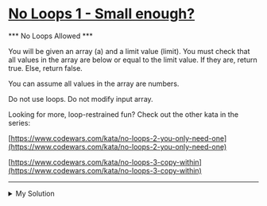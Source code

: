 # [No Loops 1 - Small enough?](https://www.codewars.com/kata/57cc4853fa9fc57a6a0002c2)

\*\*\* No Loops Allowed \*\*\*

You will be given an array (a) and a limit value (limit). You must check that all values in the array are below or equal to the limit value. If they are, return true. Else, return false.

You can assume all values in the array are numbers.

Do not use loops. Do not modify input array.

Looking for more, loop-restrained fun? Check out the other kata in the series:

[https://www.codewars.com/kata/no-loops-2-you-only-need-one](https://www.codewars.com/kata/no-loops-2-you-only-need-one)

[https://www.codewars.com/kata/no-loops-3-copy-within](https://www.codewars.com/kata/no-loops-3-copy-within)

---

<details><summary>My Solution</summary>

```js
function smallEnough(a, limit) {
  return a.every(v => v <= limit)
}
```

</details>
